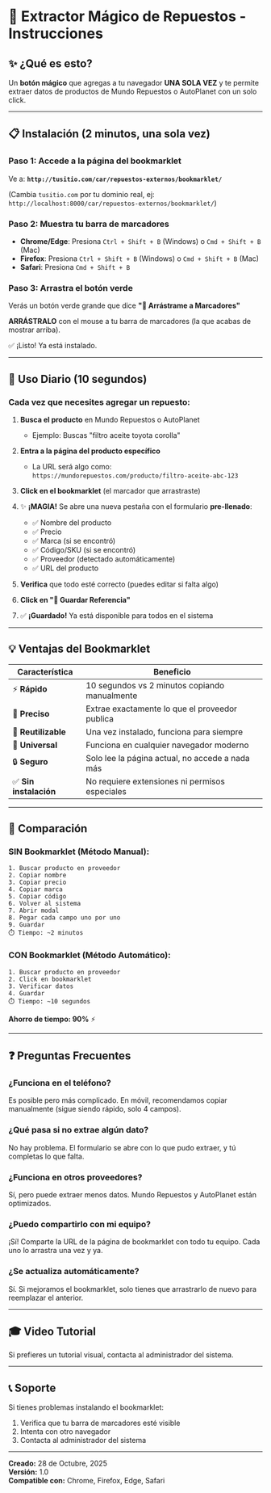 # 🔖 Extractor Mágico de Repuestos - Instrucciones

## ✨ **¿Qué es esto?**

Un **botón mágico** que agregas a tu navegador **UNA SOLA VEZ** y te permite extraer datos de productos de Mundo Repuestos o AutoPlanet con un solo click.

---

## 📋 **Instalación (2 minutos, una sola vez)**

### **Paso 1: Accede a la página del bookmarklet**

Ve a: **`http://tusitio.com/car/repuestos-externos/bookmarklet/`**

(Cambia `tusitio.com` por tu dominio real, ej: `http://localhost:8000/car/repuestos-externos/bookmarklet/`)

### **Paso 2: Muestra tu barra de marcadores**

- **Chrome/Edge**: Presiona `Ctrl + Shift + B` (Windows) o `Cmd + Shift + B` (Mac)
- **Firefox**: Presiona `Ctrl + Shift + B` (Windows) o `Cmd + Shift + B` (Mac)
- **Safari**: Presiona `Cmd + Shift + B`

### **Paso 3: Arrastra el botón verde**

Verás un botón verde grande que dice **"🔖 Arrástrame a Marcadores"**

**ARRÁSTRALO** con el mouse a tu barra de marcadores (la que acabas de mostrar arriba).

✅ ¡Listo! Ya está instalado.

---

## 🎯 **Uso Diario (10 segundos)**

### **Cada vez que necesites agregar un repuesto:**

1. **Busca el producto** en Mundo Repuestos o AutoPlanet
   - Ejemplo: Buscas "filtro aceite toyota corolla"
   
2. **Entra a la página del producto específico**
   - La URL será algo como: `https://mundorepuestos.com/producto/filtro-aceite-abc-123`

3. **Click en el bookmarklet** (el marcador que arrastraste)

4. ✨ **¡MAGIA!** Se abre una nueva pestaña con el formulario **pre-llenado**:
   - ✅ Nombre del producto
   - ✅ Precio
   - ✅ Marca (si se encontró)
   - ✅ Código/SKU (si se encontró)
   - ✅ Proveedor (detectado automáticamente)
   - ✅ URL del producto

5. **Verifica** que todo esté correcto (puedes editar si falta algo)

6. **Click en "💾 Guardar Referencia"**

7. ✅ **¡Guardado!** Ya está disponible para todos en el sistema

---

## 💡 **Ventajas del Bookmarklet**

| Característica | Beneficio |
|----------------|-----------|
| ⚡ **Rápido** | 10 segundos vs 2 minutos copiando manualmente |
| 🎯 **Preciso** | Extrae exactamente lo que el proveedor publica |
| 🔄 **Reutilizable** | Una vez instalado, funciona para siempre |
| 📱 **Universal** | Funciona en cualquier navegador moderno |
| 🔒 **Seguro** | Solo lee la página actual, no accede a nada más |
| ✅ **Sin instalación** | No requiere extensiones ni permisos especiales |

---

## 🚀 **Comparación**

### **SIN Bookmarklet (Método Manual):**
```
1. Buscar producto en proveedor
2. Copiar nombre
3. Copiar precio
4. Copiar marca
5. Copiar código
6. Volver al sistema
7. Abrir modal
8. Pegar cada campo uno por uno
9. Guardar
⏱️ Tiempo: ~2 minutos
```

### **CON Bookmarklet (Método Automático):**
```
1. Buscar producto en proveedor
2. Click en bookmarklet
3. Verificar datos
4. Guardar
⏱️ Tiempo: ~10 segundos
```

**Ahorro de tiempo: 90%** ⚡

---

## ❓ **Preguntas Frecuentes**

### **¿Funciona en el teléfono?**
Es posible pero más complicado. En móvil, recomendamos copiar manualmente (sigue siendo rápido, solo 4 campos).

### **¿Qué pasa si no extrae algún dato?**
No hay problema. El formulario se abre con lo que pudo extraer, y tú completas lo que falta.

### **¿Funciona en otros proveedores?**
Sí, pero puede extraer menos datos. Mundo Repuestos y AutoPlanet están optimizados.

### **¿Puedo compartirlo con mi equipo?**
¡Sí! Comparte la URL de la página de bookmarklet con todo tu equipo. Cada uno lo arrastra una vez y ya.

### **¿Se actualiza automáticamente?**
Sí. Si mejoramos el bookmarklet, solo tienes que arrastrarlo de nuevo para reemplazar el anterior.

---

## 🎓 **Video Tutorial**

Si prefieres un tutorial visual, contacta al administrador del sistema.

---

## 📞 **Soporte**

Si tienes problemas instalando el bookmarklet:
1. Verifica que tu barra de marcadores esté visible
2. Intenta con otro navegador
3. Contacta al administrador del sistema

---

**Creado:** 28 de Octubre, 2025  
**Versión:** 1.0  
**Compatible con:** Chrome, Firefox, Edge, Safari



